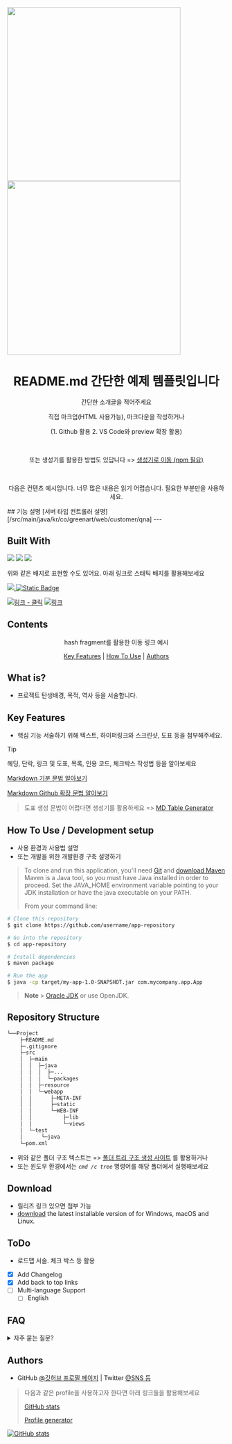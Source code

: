 <img src="https://github.com/SYacuCLoud/Readme-Template/assets/4344575/1eb2b764-a426-4792-a08c-9589fc58e9a7" width="400">
<img src="https://github.com/SYacuCLoud/Readme-Template/assets/4344575/09eff249-5268-4599-bf5c-0db5f9df2f06" width="400">
<h1 align="center">
  README.md 간단한 예제 템플릿입니다
</h1>
<p align="center">간단한 소개글을 적어주세요</p>
<p align="center">직접 마크업(HTML 사용가능), 마크다운을 작성하거나</p>
<p align="center">(1. Github 활용 2. VS Code와 preview 확장 활용)</p>
<br>
<p align="center">또는 생성기를 활용한 방법도 있답니다 =>
  <a href="https://github.com/kefranabg/readme-md-generator">생성기로 이동 (npm 필요)</a>
</p>
<br>
<p align="center">다음은 컨텐츠 예시입니다. 너무 많은 내용은 읽기 어렵습니다. 필요한 부분만을 사용하세요.</p>
## 기능 설명 
[서버 타입 컨트롤러 설명][/src/main/java/kr/co/greenart/web/customer/qna]
---

<p align="center">
  <h2>Built With</h2>
  <img src="https://img.shields.io/badge/MySQL-005C84?style=for-the-badge&logo=mysql&logoColor=white">
  <img src="https://img.shields.io/badge/Eclipse-2C2255?style=for-the-badge&logo=eclipse&logoColor=white">
  <img src="https://img.shields.io/badge/VSCode-0078D4?style=for-the-badge&logo=visual%20studio%20code&logoColor=white">
  
  <p>위와 같은 배지로 표현할 수도 있어요. 아래 링크로 스태틱 배지를 활용해보세요</p>
</p>
<a href="https://flat.badgen.net">
  <img src="https://flat.badgen.net/badge/%EB%A7%81%ED%81%AC/%EC%9D%B4%EB%8F%99/">
</a>
<a href="https://shields.io/badges/static-badge">
  <img alt="Static Badge" src="https://img.shields.io/badge/%EB%A7%81%ED%81%AC-%EC%9D%B4%EB%8F%99-red">
</a>

[![링크 - 클릭](https://img.shields.io/badge/링크-클릭-2ea44f)](https://michaelcurrin.github.io/badge-generator/#/generic)
[![링크](https://img.shields.io/badge/%EB%A7%81%ED%81%AC-%ED%81%B4%EB%A6%AD-green?style=flat)](https://badgesgenerator.com/)

## Contents

<p align="center">hash fragment를 활용한 이동 링크 예시</p>
<p align="center">
  <a href="#key-features">Key Features</a> |
  <a href="#how-to-use--development-setup">How To Use</a> |
  <a href="#authors">Authors</a>
</p>

## What is?

-   프로젝트 탄생배경, 목적, 역사 등을 서술합니다.

## Key Features

- 핵심 기능 서술하기 위해 텍스트, 하이퍼링크와 스크린샷, 도표 등을 첨부해주세요.

> [!TIP]
> 헤딩, 단락, 링크 및 도표, 목록, 인용 코드, 체크박스 작성법 등을 알아보세요
> 
> [Markdown 기분 문법 알아보기](https://www.markdownguide.org/basic-syntax/)
>
> [Markdown Github 확장 문법 알아보기](https://docs.github.com/ko/get-started/writing-on-github/getting-started-with-writing-and-formatting-on-github/basic-writing-and-formatting-syntax)

> 도표 생성 문법이 어렵다면 생성기를 활용하세요 => [MD Table Generator](https://www.tablesgenerator.com/markdown_tables)

## How To Use / Development setup

* 사용 환경과 사용법 설명
* 또는 개발을 위한 개발환경 구축 설명하기

> To clone and run this application,
> you'll need [Git](https://git-scm.com)
> and [download Maven](https://maven.apache.org/download.cgi)
> Maven is a Java tool, so you must have Java installed in order to proceed. Set the JAVA_HOME environment variable pointing to your JDK installation or have the java executable on your PATH.
>
> From your command line:

```bash
# Clone this repository
$ git clone https://github.com/username/app-repository

# Go into the repository
$ cd app-repository

# Install dependencies
$ maven package

# Run the app
$ java -cp target/my-app-1.0-SNAPSHOT.jar com.mycompany.app.App
```

> **Note** > [Oracle JDK](https://www.oracle.com/java/technologies/downloads/) or use OpenJDK.

## Repository Structure

```sh
└──Project
    ├─README.md
    ├─.gitignore
    ├─src
    │  ├─main
    │  │  ├─java
    │  │  │  ├─...
    │  │  │  └─packages
    │  │  ├─resource
    │  │  └─webapp
    │  │      ├─META-INF
    │  │      ├─static
    │  │      └─WEB-INF
    │  │          ├─lib
    │  │          └─views
    │  └─test
    │      └─java
    └─pom.xml
```

- 위와 같은 폴더 구조 텍스트는 => [폴더 트리 구조 생성 사이트](https://ascii-tree-generator.com/) 를 활용하거나
- 또는 윈도우 환경에서는 _`cmd /c tree`_ 명령어를 해당 폴더에서 실행해보세요

## Download

* 릴리즈 링크 있으면 첨부 가능
* [download]() the latest installable version of for Windows, macOS and Linux.

## ToDo

-   로드맵 서술. 체크 박스 등 활용

*   [x] Add Changelog
*   [x] Add back to top links
*   [ ] Multi-language Support
    -   [ ] English

## FAQ

<details>
  <summary>자주 묻는 질문?</summary>
  <dl>
  <dt>질문 1</dt>
  <dd>답변 1</dd>
  </dl>
</details>
    
## Authors

* GitHub [@깃허브 프로필 페이지](https://github.com/SYacuCLoud) | Twitter [@SNS 등](https://twitter.com/)

> 다음과 같은 profile을 사용하고자 한다면 아래 링크들을 활용해보세요
>
> [GitHub stats](https://github.com/anuraghazra/github-readme-stats)
>
> [Profile generator](https://gprm.itsvg.in/)

[![GitHub stats](https://github-readme-stats.vercel.app/api?username=SYacuCLoud)](https://github.com/SYacuCLoud)


